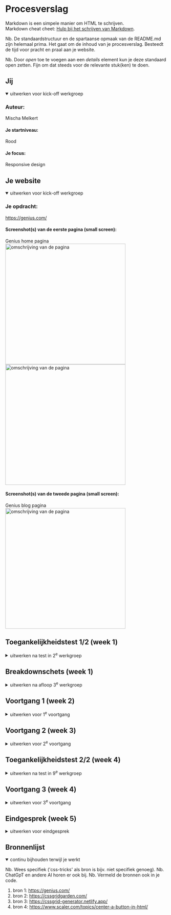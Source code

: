 # Procesverslag
Markdown is een simpele manier om HTML te schrijven.  
Markdown cheat cheet: [Hulp bij het schrijven van Markdown](https://github.com/adam-p/markdown-here/wiki/Markdown-Cheatsheet).

Nb. De standaardstructuur en de spartaanse opmaak van de README.md zijn helemaal prima. Het gaat om de inhoud van je procesverslag. Besteedt de tijd voor pracht en praal aan je website.

Nb. Door *open* toe te voegen aan een *details* element kun je deze standaard open zetten. Fijn om dat steeds voor de relevante stuk(ken) te doen.





## Jij

<details open>
  <summary>uitwerken voor kick-off werkgroep</summary>

  ### Auteur:
  Mischa Melkert

  #### Je startniveau:
  Rood

  #### Je focus:
  Responsive design
 
</details>





## Je website

<details open>
  <summary>uitwerken voor kick-off werkgroep</summary>

  ### Je opdracht:
  https://genius.com/

  #### Screenshot(s) van de eerste pagina (small screen): 
  Genius home pagina
  <img src="readme-images/screen-home.png" width="375px" alt="omschrijving van de pagina">
  <img src="readme-images/screen-home2.png" width="375px" alt="omschrijving van de pagina">

  #### Screenshot(s) van de tweede pagina (small screen):
  Genius blog pagina 
  <img src="readme-images/screen-blog.png" width="375px" alt="omschrijving van de pagina">
 
</details>



## Toegankelijkheidstest 1/2 (week 1)

<details>
  <summary>uitwerken na test in 2<sup>e</sup> werkgroep</summary>

  ### Bevindingen
  Lijst met je bevindingen die in de test naar voren kwamen:
  De grootste bevinding die naar voren kwam is dat de door mij gekozen website zelf helemaal niet responsive is. Zodra je het scherm verkleind is duidelijk te zien dat content wordt afgesneden van de pagina en het eigenlijk niet meer werkend is.
  Dit was voor mij al reden genoeg om te bepalen dat ik voor het responsive design ging doordat dit mijn grootste verbetering is voor aan de website.

  Ook is er te zien dat de pagina helemaal geen alt atributen gebruiken en list elementen worden ook niet gebruikt op de plekken waar het wel kan/hoort. Hiervoor gebruiken ze namelijk een div met een class naam.

  Verder ziet de website er wel keurig uit met hier en daar een paar kleine verbeter puntjes, maar het komt zeker niet door de checklist.

</details>



## Breakdownschets (week 1)

<details>
  <summary>uitwerken na afloop 3<sup>e</sup> werkgroep</summary>

  ### de hele pagina: 
  <img src="readme-images/breakdown.jpg" width="375px" alt="breakdown van de hele pagina">

  De schets die gemaakt is was erg hulpzaam. Ik heb deze aan het begin gemaakt en ook heb ik hier regelmatig nog op terug gekeken en over nagedacht hoe een website nou in elkaar zit. Ik weet zeker dat ik dit volgende keer ga meenemen mocht ik bijvoorbeeld mijn eigen website in elkaar zetten.

</details>





## Voortgang 1 (week 2)

<details>
  <summary>uitwerken voor 1<sup>e</sup> voortgang</summary>

  ### Stand van zaken
  hier dit ging goed & dit was lastig (neem ook screenshots op van delen van je website en code)

  Wat er goed ging is dat ik al lekker snel een begin had gemaakt van mijn header. Deze heb ik redelijk snel in elkaar kunnen zetten zodat dat alvast gedaan was. Een eigen minpunt van mijn manier van werken is dat ik niet als eerste de hele html doe maar per blok de css doe en dan weer het volgende html gedeelte.

  In de onderstaande afbeelding is ook te zien dat ik volledig de header gemaakt had nog niet besseffende dat ik het eerst op mobiel formaat moet doen. 


  ### Verslag van meeting
  hier na afloop snel de uitkomsten van de meeting vastleggen

  - punt 1: Mobiel formaat werken
  - punt 2: html helemaal invullen voordat je aan css gaat
  - punt 3: bedenken hoe ik de header responsive kan maken
  

</details>





## Voortgang 2 (week 3)

<details>
  <summary>uitwerken voor 2<sup>e</sup> voortgang</summary>

  ### Stand van zaken
  In deze week kregen we in de les te horen hoe we een responsive nav menu kunnen maken. Deze oefeningen heb ik gedaan in de les en die heb ik meegenomen naar mijn eigen site. Doordat een mobiel formaat klein is wil ik een werken menu bar hebben met behulp van JS. Hierdoor heb ik nog niet echt de tijd gehad om html erin te zetten maar kon ik wel verder met mijn mobiel formaat.




  ### Verslag van meeting
  hier na afloop snel de uitkomsten van de meeting vastleggen

  - punt 1: HTML nog steeds invullen
  - punt 2: Meer aan display grid denken.
  


</details>





## Toegankelijkheidstest 2/2 (week 4)

<details>
  <summary>uitwerken na test in 9<sup>e</sup> werkgroep</summary>

  ### Bevindingen
  Lijst met je bevindingen die in de test naar voren kwamen (geef ook aan wat er verbeterd is):

  De punten die nu al sterk verbeterd zijn is dat er in de html geen foutmeldingen zitten. Dit komt onder andere doordat er een alt tag in een img zit.

  Op dit moment heb ik nog niet veel gewerkt aan het responsive designen maar dat zal nu van start gaan.

  Ook heb ik meer gebruik gemaakt van duidelijke H elementen doordat er vrij weinig te vinden waren.

</details>





## Voortgang 3 (week 4)

<details>
  <summary>uitwerken voor 3<sup>e</sup> voortgang</summary>

  ### Stand van zaken
  Voortgang van deze week was heel goed. Ik heb me heel erg gericht op het afmaken van mijn mobiele versies van de sites en nu is het tijd om aan de slag te gaan met @media om het responsive te maken. De pagina's zien er op dit moment zo uit:







  ### Verslag van meeting
  hier na afloop snel de uitkomsten van de meeting vastleggen

  - punt 1: snel beginnen met responsive omdat dit tijd kan opnemen
  - punt 2: Misschien voortaan het responsive al eerder doen
  
  

</details>





## Eindgesprek (week 5)

<details>
  <summary>uitwerken voor eindgesprek</summary>

  ### Je uitkomst - karakteristiek screenshots:
  <img src="readme-images/final-screen-mob.png" width="375px" alt="uitomst opdracht 1">
  <img src="readme-images/final-screen-mob2.png" width="375px" alt="uitomst opdracht 1">
  <img src="readme-images/final-screen-resp.png" width="375px" alt="uitomst opdracht 1">
  <img src="readme-images/final-screen-resp2.png" width="375px" alt="uitomst opdracht 1">


  ### Dit ging goed/Heb ik geleerd: 
  Ik heb geleerd hoe ik met grid moet werken. En ook hoe ik deze responsive moet maken.

  De laatste twee tabjes worden onzichtbaar op mobiel versie omdat het anders te groot wordt de pagina en te veel een lijst. Dit is 1 van de onderdelen die ik responsive heb gemaakt.

  <img src="readme-images/grid.png" width="375px" alt="top">


  ### Dit was lastig/Is niet gelukt:
  Wat bij mij niet helemaal goed ging is dat ik dus te laat dacht aan grid en aan responsive ontwerpen. Ik heb dit op een bepaalde hoogte goed kunnen oplossen achteraf maar het had me veel meer tijd kunnen schelen. 
  Ik wil graag dat alle secties in een zelfde grid template staan maar dat was voor deze site heel lastig uit te werken waardoor ik dus een beetje creatief moest wezen af en toe.
  Als ik de volgende keer aan de slag ga wil ik nog minder met flexbox werken.
</details>





## Bronnenlijst

<details open>
  <summary>continu bijhouden terwijl je werkt</summary>

  Nb. Wees specifiek ('css-tricks' als bron is bijv. niet specifiek genoeg). 
  Nb. ChatGpT en andere AI horen er ook bij.
  Nb. Vermeld de bronnen ook in je code.

  1. bron 1: https://genius.com/
  2. bron 2: https://cssgridgarden.com/
  3. bron 3: https://cssgrid-generator.netlify.app/ 
  4. bron 4: https://www.scaler.com/topics/center-a-button-in-html/ 

</details>